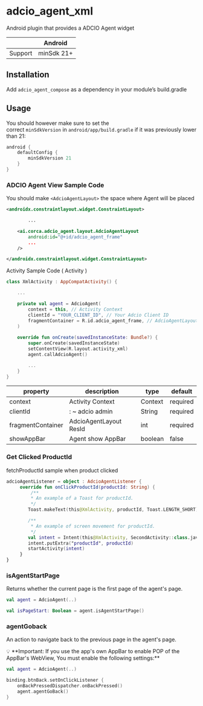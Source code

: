 # adcio_agent_xml

Android plugin that provides a ADCIO Agent widget

|  | Android |
| --- | --- |
| Support | minSdk 21+ |

## Installation

Add `adcio_agent_compose` as a dependency in your module’s build.gradle

## Usage

You should however make sure to set the correct `minSdkVersion` in `android/app/build.gradle` if it was previously lower than 21:

```groovy
android {
    defaultConfig {
        minSdkVersion 21
    }
}
```

### ADCIO Agent View Sample Code

You should make `<AdcioAgentLayout>` the space where Agent will be placed

```xml
<androidx.constraintlayout.widget.ConstraintLayout>

		...

    <ai.corca.adcio_agent.layout.AdcioAgentLayout
        android:id="@+id/adcio_agent_frame"
        ...
    />

</androidx.constraintlayout.widget.ConstraintLayout>
```

Activity Sample Code ( Activity )

```kotlin
class XmlActivity : AppCompatActivity() {

	...

	private val agent = AdcioAgent(
	    context = this, // Activity Context
	    clientId = "YOUR_CLIENT_ID", // Your Adcio Client ID
	    fragmentContainer = R.id.adcio_agent_frame, // AdcioAgentLayout Res ID
	)
	
	override fun onCreate(savedInstanceState: Bundle?) {
	    super.onCreate(savedInstanceState)
	    setContentView(R.layout.activity_xml)
	    agent.callAdcioAgent()

        ...
	}
}
```

| property | description | type | default |
| --- | --- | --- | --- |
| context | Activity Context | Context | required |
| clientId | : ~ adcio admin | String | required |
| fragmentContainer | AdcioAgentLayout ResId | int | required |
| showAppBar | Agent show AppBar | boolean | false |

### Get Clicked ProductId
fetchProductId sample when product clicked

```kotlin
adcioAgentListener = object : AdcioAgentListener {
     override fun onClickProductId(productId: String) { 
         /**
         * An example of a Toast for productId.
         */
        Toast.makeText(this@XmlActivity, productId, Toast.LENGTH_SHORT).show()

        /**
         * An example of screen movement for productId.
         */
        val intent = Intent(this@XmlActivity, SecondActivity::class.java)
        intent.putExtra("productId", productId)
        startActivity(intent)
     }
}
```

### isAgentStartPage

Returns whether the current page is the first page of the agent's page.

```kotlin
val agent = AdcioAgent(..)

val isPageStart: Boolean = agent.isAgentStartPage()
```

### agentGoback

An action to navigate back to the previous page in the agent's page.

<aside>
💡 **Important: If you use the app's own AppBar to enable POP of the AppBar's WebView, 
You must enable the following settings:**
</aside>

```kotlin
val agent = AdcioAgent(..)

binding.btnBack.setOnClickListener {
	onBackPressedDispatcher.onBackPressed()
	agent.agentGoBack()
}
```
